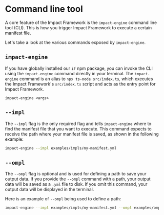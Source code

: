 # Command line tool 

A core feature of the Impact Framework is the `impact-engine` command line tool (CLI). This is how you trigger Impact Framework to execute a certain manifest file. 

Let's take a look at the various commands exposed by `impact-engine`.

## `impact-engine`

If you have globally installed our `if` npm package, you can invoke the CLI using the `impact-engine` command directly in your terminal. The `impact-engine` command is an alias to `npx ts-node src/index.ts`, which executes the Impact Framework's `src/index.ts` script and acts as the entry point for Impact Framework.

`impact-engine <args>`

## `--impl`

The `--impl` flag is the only required flag and tells `impact-engine` where to find the manifest file that you want to execute. This command expects to receive the path where your manifest file is saved, as shown in the following example:

```sh
impact-engine --impl examples/impls/my-manifest.yml
```

## `--ompl`

The `--ompl` flag is optional and is used for defining a path to save your output data. If you provide the `--ompl` command with a path, your output data will be saved as a `.yml` file to disk. If you omit this command, your output data will be displayed in the terminal.

Here is an example of `--ompl` being used to define a path:

```sh
impact-engine --impl examples/impls/my-manifest.yml --ompl examples/ompls/my-outdata.yml
```
